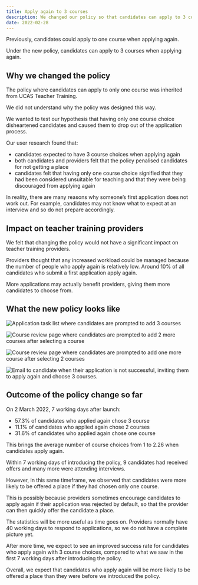 ```yaml
---
title: Apply again to 3 courses
description: We changed our policy so that candidates can apply to 3 courses when applying again.
date: 2022-02-28
---
```


Previously, candidates could apply to one course when applying again.

Under the new policy, candidates can apply to 3 courses when applying again.

## Why we changed the policy

The policy where candidates can apply to only one course was inherited from UCAS Teacher Training.

We did not understand why the policy was designed this way.

We wanted to test our hypothesis that having only one course choice disheartened candidates and caused them to drop out of the application process.

Our user research found that:

* candidates expected to have 3 course choices when applying again
* both candidates and providers felt that the policy penalised candidates for not getting a place
* candidates felt that having only one course choice signified that they had been considered unsuitable for teaching and that they were being discouraged from applying again

In reality, there are many reasons why someone’s first application does not work out. For example, candidates may not know what to expect at an interview and so do not prepare accordingly.

## Impact on teacher training providers

We felt that changing the policy would not have a significant impact on teacher training providers.

Providers thought that any increased workload could be managed because the number of people who apply again is relatively low. Around 10% of all candidates who submit a first application apply again.

More applications may actually benefit providers, giving them more candidates to choose from.

## What the new policy looks like

![Application task list where candidates are prompted to add 3 courses](prompt-to-add-3-courses.png "Candidates are prompted to add 3 courses from their task list.")

![Course review page where candidates are prompted to add 2 more courses after selecting a course](prompt-to-add-two-more-courses.png "After selecting a course, candidates are prompted to add 2 more courses.")

![Course review page where candidates are prompted to add one more course after selecting 2 courses](prompt-to-add-one-more-course.png "After selecting 2 courses, candidates are prompted to add one more course.")

![Email to candidate when their application is not successful, inviting them to apply again and choose 3 courses.](apply-again-email.png "When an application ends, candidates are invited to apply again and choose 3 courses.")

## Outcome of the policy change so far

On 2 March 2022, 7 working days after launch:

* 57.3% of candidates who applied again chose 3 course
* 11.1% of candidates who applied again chose 2 courses
* 31.6% of candidates who applied again chose one course

This brings the average number of course choices from 1 to 2.26 when candidates apply again.

Within 7 working days of introducing the policy, 9 candidates had received offers and many more were attending interviews.

However, in this same timeframe, we observed that candidates were more likely to be offered a place if they had chosen only one course.

This is possibly because providers sometimes encourage candidates to apply again if their application was rejected by default, so that the provider can then quickly offer the candidate a place.  

The statistics will be more useful as time goes on. Providers normally have 40 working days to respond to applications, so we do not have a complete picture yet.

After more time, we expect to see an improved success rate for candidates who apply again with 3 course choices, compared to what we saw in the first 7 working days after introducing the policy.

Overall, we expect that candidates who apply again will be more likely to be offered a place than they were before we introduced the policy.
